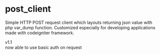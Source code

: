 post_client
===========

Simple HTTP POST request client which layouts returning json value with php var_dump function. Customized especially for developing applications made with codeigniter framework.  
  
v1.1  
now able to use basic auth on request  
